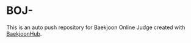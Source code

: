 # BOJ-
This is an auto push repository for Baekjoon Online Judge created with [BaekjoonHub](https://github.com/BaekjoonHub/BaekjoonHub).
